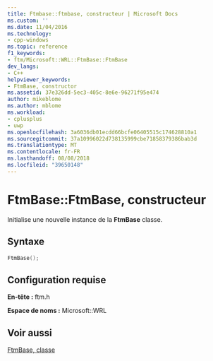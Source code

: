 ```yaml
---
title: Ftmbase::ftmbase, constructeur | Microsoft Docs
ms.custom: ''
ms.date: 11/04/2016
ms.technology:
- cpp-windows
ms.topic: reference
f1_keywords:
- ftm/Microsoft::WRL::FtmBase::FtmBase
dev_langs:
- C++
helpviewer_keywords:
- FtmBase, constructor
ms.assetid: 37e326dd-5ec3-405c-8e6e-96271f95e474
author: mikeblome
ms.author: mblome
ms.workload:
- cplusplus
- uwp
ms.openlocfilehash: 3a6036db01ecdd66bcfe06405515c174628810a1
ms.sourcegitcommit: 37a10996022d738135999cbe71858379386bab3d
ms.translationtype: MT
ms.contentlocale: fr-FR
ms.lasthandoff: 08/08/2018
ms.locfileid: "39650148"
---
```

# <a name="ftmbaseftmbase-constructor"></a>FtmBase::FtmBase, constructeur
Initialise une nouvelle instance de la **FtmBase** classe.  
  
## <a name="syntax"></a>Syntaxe  
  
```cpp  
FtmBase();  
```  
  
## <a name="requirements"></a>Configuration requise  
 **En-tête :** ftm.h  
  
 **Espace de noms :** Microsoft::WRL  
  
## <a name="see-also"></a>Voir aussi  
 [FtmBase, classe](../windows/ftmbase-class.md)